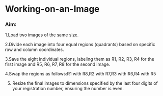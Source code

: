 # Working-on-an-Image

### Aim:
1.Load two images of the same size.

2.Divide each image into four equal regions (quadrants) based on specific row and column coordinates.

3.Save the eight individual regions, labeling them as R1, R2, R3, R4 for the first image and R5, R6, R7, R8 for the second image.

4.Swap the regions as follows:R1 with R8,R2 with R7,R3 with R6,R4 with R5

5. Resize the final images to dimensions specified by the last four digits of your registration number, ensuring the number is even.
